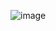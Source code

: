 ![image](https://user-images.githubusercontent.com/106011542/199176140-675072a6-8c3a-4609-8084-94c29077d3b2.png)
